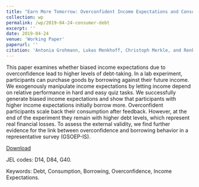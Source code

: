```yaml
---
title: "Earn More Tomorrow: Overconfident Income Expectations and Consumer Indebtedness"
collection: wp
permalink: /wp/2019-04-24-consumer-debt
excerpt: ''
date: 2019-04-24
venue: 'Working Paper'
paperurl: ''
citation: 'Antonia Grohmann, Lukas Menkhoff, Christoph Merkle, and Renke Schmacker. (2019). &quot;Earn More Tomorrow: Overconfident Income Expectations and Consumer Indebtedness.&quot; <i>SFB Rationality & Competition, Discussion Paper No. 152</i>.'
---
```

This paper examines whether biased income expectations due to overconfidence lead to higher levels of debt-taking. In a lab experiment, participants can purchase goods by borrowing against their future income. We exogenously manipulate income expectations by letting income depend on relative performance in hard and easy quiz tasks. We successfully generate biased income expectations and show that participants with higher income expectations initially borrow more. Overconfident participants scale back their consumption after feedback. However, at the end of the experiment they remain with higher debt levels, which represent real financial losses. To assess the external validity, we find further evidence for the link between overconfidence and borrowing behavior in a representative survey (GSOEP-IS).

[Download](https://ssrn.com/abstract=3372805)

JEL codes: D14, D84, G40.

Keywords: Debt, Consumption, Borrowing, Overconfidence, Income Expectations.
